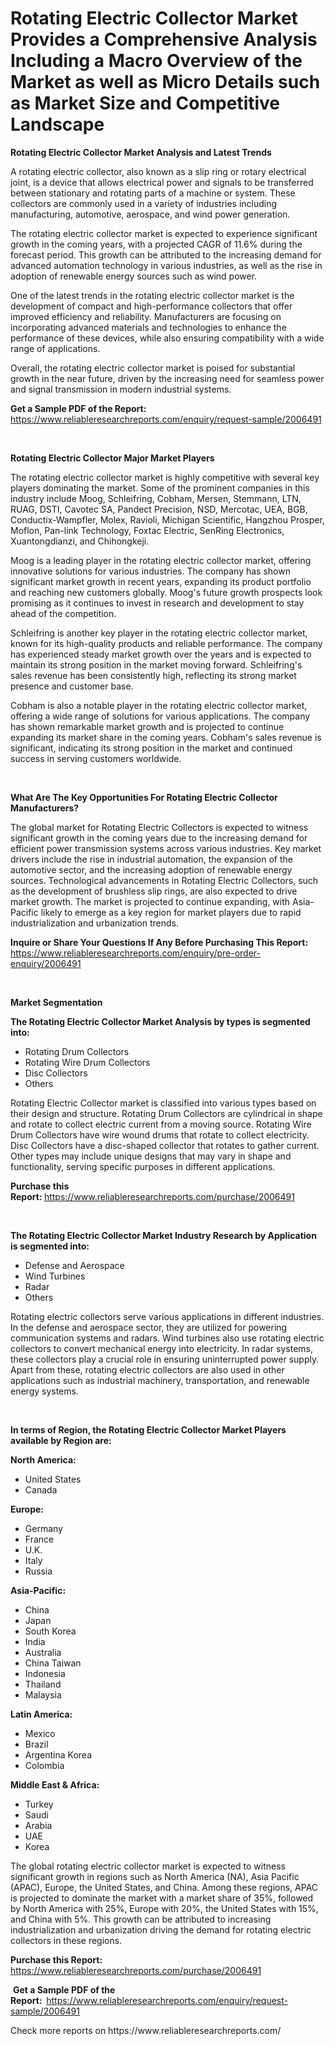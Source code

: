 <p><h1>Rotating Electric Collector Market Provides a Comprehensive Analysis Including a Macro Overview of the Market as well as Micro Details such as Market Size and Competitive Landscape</h1></p><p><strong>Rotating Electric Collector Market Analysis and Latest Trends</strong></p>
<p><p>A rotating electric collector, also known as a slip ring or rotary electrical joint, is a device that allows electrical power and signals to be transferred between stationary and rotating parts of a machine or system. These collectors are commonly used in a variety of industries including manufacturing, automotive, aerospace, and wind power generation.</p><p>The rotating electric collector market is expected to experience significant growth in the coming years, with a projected CAGR of 11.6% during the forecast period. This growth can be attributed to the increasing demand for advanced automation technology in various industries, as well as the rise in adoption of renewable energy sources such as wind power.</p><p>One of the latest trends in the rotating electric collector market is the development of compact and high-performance collectors that offer improved efficiency and reliability. Manufacturers are focusing on incorporating advanced materials and technologies to enhance the performance of these devices, while also ensuring compatibility with a wide range of applications.</p><p>Overall, the rotating electric collector market is poised for substantial growth in the near future, driven by the increasing need for seamless power and signal transmission in modern industrial systems.</p></p>
<p><strong>Get a Sample PDF of the Report:&nbsp;</strong> <a href="https://www.reliableresearchreports.com/enquiry/request-sample/2006491">https://www.reliableresearchreports.com/enquiry/request-sample/2006491</a></p>
<p>&nbsp;</p>
<p><strong>Rotating Electric Collector Major Market Players</strong></p>
<p><p>The rotating electric collector market is highly competitive with several key players dominating the market. Some of the prominent companies in this industry include Moog, Schleifring, Cobham, Mersen, Stemmann, LTN, RUAG, DSTI, Cavotec SA, Pandect Precision, NSD, Mercotac, UEA, BGB, Conductix-Wampfler, Molex, Ravioli, Michigan Scientific, Hangzhou Prosper, Moflon, Pan-link Technology, Foxtac Electric, SenRing Electronics, Xuantongdianzi, and Chihongkeji.</p><p>Moog is a leading player in the rotating electric collector market, offering innovative solutions for various industries. The company has shown significant market growth in recent years, expanding its product portfolio and reaching new customers globally. Moog's future growth prospects look promising as it continues to invest in research and development to stay ahead of the competition.</p><p>Schleifring is another key player in the rotating electric collector market, known for its high-quality products and reliable performance. The company has experienced steady market growth over the years and is expected to maintain its strong position in the market moving forward. Schleifring's sales revenue has been consistently high, reflecting its strong market presence and customer base.</p><p>Cobham is also a notable player in the rotating electric collector market, offering a wide range of solutions for various applications. The company has shown remarkable market growth and is projected to continue expanding its market share in the coming years. Cobham's sales revenue is significant, indicating its strong position in the market and continued success in serving customers worldwide.</p></p>
<p>&nbsp;</p>
<p><strong>What Are The Key Opportunities For Rotating Electric Collector Manufacturers?</strong></p>
<p><p>The global market for Rotating Electric Collectors is expected to witness significant growth in the coming years due to the increasing demand for efficient power transmission systems across various industries. Key market drivers include the rise in industrial automation, the expansion of the automotive sector, and the increasing adoption of renewable energy sources. Technological advancements in Rotating Electric Collectors, such as the development of brushless slip rings, are also expected to drive market growth. The market is projected to continue expanding, with Asia-Pacific likely to emerge as a key region for market players due to rapid industrialization and urbanization trends.</p></p>
<p><strong>Inquire or Share Your Questions If Any Before Purchasing This Report:</strong> <a href="https://www.reliableresearchreports.com/enquiry/pre-order-enquiry/2006491">https://www.reliableresearchreports.com/enquiry/pre-order-enquiry/2006491</a></p>
<p>&nbsp;</p>
<p><strong>Market Segmentation</strong></p>
<p><strong>The Rotating Electric Collector Market Analysis by types is segmented into:</strong></p>
<p><ul><li>Rotating Drum Collectors</li><li>Rotating Wire Drum Collectors</li><li>Disc Collectors</li><li>Others</li></ul></p>
<p><p>Rotating Electric Collector market is classified into various types based on their design and structure. Rotating Drum Collectors are cylindrical in shape and rotate to collect electric current from a moving source. Rotating Wire Drum Collectors have wire wound drums that rotate to collect electricity. Disc Collectors have a disc-shaped collector that rotates to gather current. Other types may include unique designs that may vary in shape and functionality, serving specific purposes in different applications.</p></p>
<p><strong>Purchase this Report:&nbsp;</strong><a href="https://www.reliableresearchreports.com/purchase/2006491">https://www.reliableresearchreports.com/purchase/2006491</a></p>
<p>&nbsp;</p>
<p><strong>The Rotating Electric Collector Market Industry Research by Application is segmented into:</strong></p>
<p><ul><li>Defense and Aerospace</li><li>Wind Turbines</li><li>Radar</li><li>Others</li></ul></p>
<p><p>Rotating electric collectors serve various applications in different industries. In the defense and aerospace sector, they are utilized for powering communication systems and radars. Wind turbines also use rotating electric collectors to convert mechanical energy into electricity. In radar systems, these collectors play a crucial role in ensuring uninterrupted power supply. Apart from these, rotating electric collectors are also used in other applications such as industrial machinery, transportation, and renewable energy systems.</p></p>
<p>&nbsp;</p>
<p><strong>In terms of Region, the Rotating Electric Collector Market Players available by Region are:</strong></p>
<p>
    <p> <strong> North America: </strong>
        <ul>
            <li>United States</li>
            <li>Canada</li>
        </ul>
        </p> 
    <p> <strong> Europe: </strong>
        <ul>
            <li>Germany</li>
            <li>France</li>
            <li>U.K.</li>
            <li>Italy</li>
            <li>Russia</li>
        </ul>
        </p> 
    <p> <strong> Asia-Pacific: </strong>
        <ul>
            <li>China</li>
            <li>Japan</li>
            <li>South Korea</li>
            <li>India</li>
            <li>Australia</li>
            <li>China Taiwan</li>
            <li>Indonesia</li>
            <li>Thailand</li>
            <li>Malaysia</li>
        </ul>
        </p> 
    <p> <strong> Latin America: </strong>
        <ul>
            <li>Mexico</li>
            <li>Brazil</li>
            <li>Argentina Korea</li>
            <li>Colombia</li>
        </ul>
        </p> 
    <p> <strong> Middle East & Africa: </strong>
        <ul>
            <li>Turkey</li>
            <li>Saudi</li>
            <li>Arabia</li>
            <li>UAE</li>
            <li>Korea</li>
        </ul>
    </p>
    </p>
<p><p>The global rotating electric collector market is expected to witness significant growth in regions such as North America (NA), Asia Pacific (APAC), Europe, the United States, and China. Among these regions, APAC is projected to dominate the market with a market share of 35%, followed by North America with 25%, Europe with 20%, the United States with 15%, and China with 5%. This growth can be attributed to increasing industrialization and urbanization driving the demand for rotating electric collectors in these regions.</p></p>
<p><strong>Purchase this Report: </strong><a href="https://www.reliableresearchreports.com/purchase/2006491">https://www.reliableresearchreports.com/purchase/2006491</a></p>
<p>&nbsp;<strong>Get a Sample PDF of the Report:&nbsp;&nbsp;</strong><a href="https://www.reliableresearchreports.com/enquiry/request-sample/2006491">https://www.reliableresearchreports.com/enquiry/request-sample/2006491</a></p>
<p><strong></strong></p>
<p>Check more reports on https://www.reliableresearchreports.com/</p>